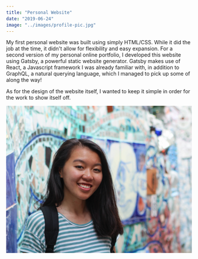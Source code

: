```yaml
---
title: "Personal Website"
date: "2019-06-24"
image: "../images/profile-pic.jpg"
---
```


<p>My first personal website was built using simply HTML/CSS. While it did the job at the time, it didn't allow for flexibility and easy expansion. For a second version of my personal online portfolio, I developed this website using Gatsby, a powerful static website generator. Gatsby makes use of React, a Javascript framework I was already familiar with, in addition to GraphQL, a natural querying language, which I managed to pick up some of along the way!</p>

<p>As for the design of the website itself, I wanted to keep it simple in order for the work to show itself off.</p>

![Alt text](profile-pic.jpg?raw=true "Title")
